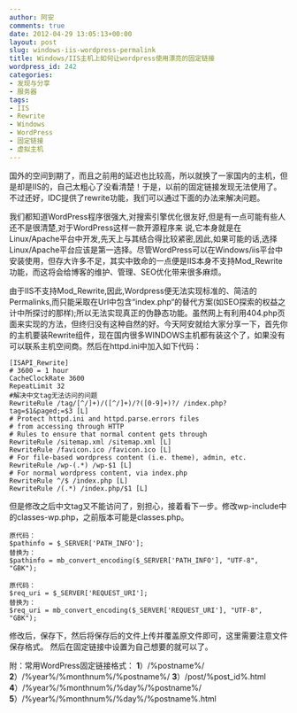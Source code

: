 ```yaml
---
author: 阿安
comments: true
date: 2012-04-29 13:05:13+00:00
layout: post
slug: windows-iis-wordpress-permalink
title: Windows/IIS主机上如何让wordpress使用漂亮的固定链接
wordpress_id: 242
categories:
- 发现与分享
- 服务器
tags:
- IIS
- Rewrite
- Windows
- WordPress
- 固定链接
- 虚拟主机
---
```


国外的空间到期了，而且之前用的延迟也比较高，所以就换了一家国内的主机，但是却是IIS的，自己太粗心了没看清楚！于是，以前的固定链接发现无法使用了。不过还好，IDC提供了rewrite功能，我们可以通过下面的办法来解决问题。  
  
<!-- more -->
我们都知道WordPress程序很强大,对搜索引擎优化很友好,但是有一点可能有些人还不是很清楚,对于WordPress这样一款开源程序来 说,它本身就是在Linux/Apache平台中开发,先天上与其结合得比较紧密,因此,如果可能的话,选择Linux/Apache平台应该是第一选择。尽管WordPress可以在Windows/iis平台中安装使用，但存大许多不足，其实中致命的一点便是IIS本身不支持Mod_Rewrite功能，而这将会给博客的维护、管理、SEO优化带来很多麻烦。  
  

由于IIS不支持Mod_Rewrite,因此,Wordpress便无法实现标准的、简洁的Permalinks,而只能采取在Url中包含“index.php“的替代方案(如SEO探索的权益之计中所探讨的那样);所以无法实现真正的伪静态功能。虽然网上有利用404.php页面来实现的方法，但终归没有这种自然的好。今天阿安就给大家分享一下，首先你的主机要装Rewrite组件，现在国内很多WINDOWS主机都有装这个了，如果没有可以联系主机空间商。然后在httpd.ini中加入如下代码：

    
    
    [ISAPI_Rewrite]
    # 3600 = 1 hour
    CacheClockRate 3600
    RepeatLimit 32
    #解决中文tag无法访问的问题
    RewriteRule /tag/[^/]+)/([^/]+)/?([0-9]+)?/ /index.php?tag=$1&paged;=$3 [L]
    # Protect httpd.ini and httpd.parse.errors files
    # from accessing through HTTP
    # Rules to ensure that normal content gets through
    RewriteRule /sitemap.xml /sitemap.xml [L]
    RewriteRule /favicon.ico /favicon.ico [L]
    # For file-based wordpress content (i.e. theme), admin, etc.
    RewriteRule /wp-(.*) /wp-$1 [L]
    # For normal wordpress content, via index.php
    RewriteRule ^/$ /index.php [L]
    RewriteRule /(.*) /index.php/$1 [L]
    


但是修改之后中文tag又不能访问了，别担心，接着看下一步。修改wp-include中的classes-wp.php，之前版本可能是classes.php。

    
    
    原代码：
    $pathinfo = $_SERVER['PATH_INFO'];
    替换为：
    $pathinfo = mb_convert_encoding($_SERVER['PATH_INFO'], "UTF-8", "GBK");
    
    原代码：
    $req_uri = $_SERVER['REQUEST_URI'];
    替换为：
    $req_uri = mb_convert_encoding($_SERVER['REQUEST_URI'], "UTF-8", "GBK");
    


修改后，保存下，然后将保存后的文件上传并覆盖原文件即可，这里需要注意文件保存格式。
然后在固定链接中设置为自己想要的就可以了。
  
  

附：常用WordPress固定链接格式：
**1**）/%postname%/
**2**）/%year%/%monthnum%/%postname%/
**3**）/post/%post_id%.html
**4**）/%year%/%monthnum%/%day%/%postname%/
**5**）/%year%/%monthnum%/%day%/%postname%.html
  
  

